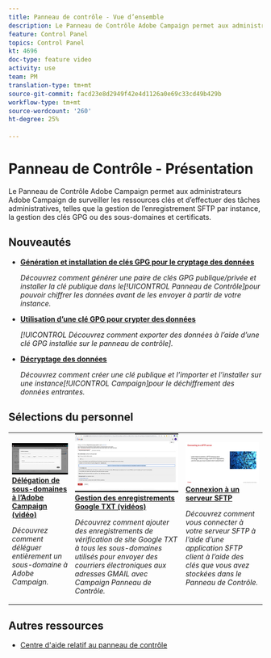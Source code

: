 ```yaml
---
title: Panneau de contrôle - Vue d’ensemble
description: Le Panneau de Contrôle Adobe Campaign permet aux administrateurs Adobe Campaign de surveiller les ressources clés et d’effectuer des tâches administratives, telles que la gestion de l’enregistrement SFTP par instance, la gestion des clés GPG ou des sous-domaines et certificats.
feature: Control Panel
topics: Control Panel
kt: 4696
doc-type: feature video
activity: use
team: PM
translation-type: tm+mt
source-git-commit: facd23e8d2949f42e4d1126a0e69c33cd49b429b
workflow-type: tm+mt
source-wordcount: '260'
ht-degree: 25%

---
```


# Panneau de Contrôle - Présentation

Le Panneau de Contrôle Adobe Campaign permet aux administrateurs Adobe Campaign de surveiller les ressources clés et d’effectuer des tâches administratives, telles que la gestion de l’enregistrement SFTP par instance, la gestion des clés GPG ou des sous-domaines et certificats.

## Nouveautés

* **[Génération et installation de clés GPG pour le cryptage des données](/help/control-panel-tutorials/instance-settings/gpg-key-management/generating-and-installing-gpg-keys-for-data-encryption.md)**

   *Découvrez comment générer une paire de clés GPG publique/privée et installer la clé publique dans le[!UICONTROL Panneau de Contrôle]pour pouvoir chiffrer les données avant de les envoyer à partir de votre instance.*

* **[Utilisation d’une clé GPG pour crypter des données](/help/control-panel-tutorials/instance-settings/gpg-key-management/using-a-gpg-key-to-encrypt-data.md)**

   *[!UICONTROL Découvrez comment exporter des données à l’aide d’une clé GPG installée sur le panneau de contrôle].*

* **[Décryptage des données](/help/control-panel-tutorials/instance-settings/gpg-key-management/decrypting-data.md)**

   *Découvrez comment créer une clé publique et l’importer et l’installer sur une instance[!UICONTROL Campaign]pour le déchiffrement des données entrantes.*

## Sélections du personnel

<table>
<tr>
  <td>
    <a href="./subdomains-and-certificates/subdomain-delegation.md"> 
      <img alt="Délégation de sous-domaines à l’Adobe Campaign (vidéo)" src="./assets/31390.jpg"/>
    </a>
    <div>
      <a href="./subdomains-and-certificates/subdomain-delegation.md">
    <strong>Délégation de sous-domaines à l’Adobe Campaign (vidéo)</strong>
    </a>
    </div>
    <p>
    <em>Découvrez comment déléguer entièrement un sous-domaine à Adobe Campaign.</em>
    <p>
  </td>
   <td>
    <a href="./subdomains-and-certificates/google-txt-record-management.md">
      <img alt="Gestion des enregistrements Google TXT (vidéos)" src="./assets/32369.jpg" />
    </a>
    <div>
    <a href="./subdomains-and-certificates/google-txt-record-management.md">
    <strong>Gestion des enregistrements Google TXT (vidéos)</strong>
    </a>
    </div>
    <p>
    <em> Découvrez comment ajouter des enregistrements de vérification de site Google TXT à tous les sous-domaines utilisés pour envoyer des courriers électroniques aux adresses GMAIL avec Campaign Panneau de Contrôle.</em>
    <p>
  </td>
  <td>
    <a href="./sftp-management/connect-to-sftp-server.md">
      <img alt="Connexion à un serveur SFTP" src="./assets/27263.jpg" />
    </a>
    <div>
      <a href="./sftp-management/connect-to-sftp-server.md">
    <strong>Connexion à un serveur SFTP</strong>
    </a>
    </div>
    <p>
    <em>Découvrez comment vous connecter à votre serveur SFTP à l’aide d’une application SFTP client à l’aide des clés que vous avez stockées dans le Panneau de Contrôle. </em>
    <p>
  </td>
</tr>
</table>

## Autres ressources

* [Centre d&#39;aide relatif au panneau de contrôle](https://docs.adobe.com/content/help/fr-FR/control-panel/using/control-panel-home.html)
